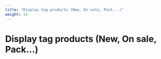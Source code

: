```yaml
---
title: "Display tag products (New, On sale, Pack...)"
weight: 14
---
```


# Display tag products (New, On sale, Pack...)
